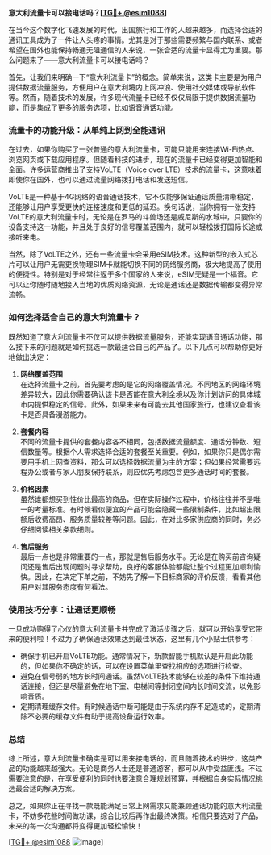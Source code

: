 **意大利流量卡可以接电话吗？[[TG💪+ @esim1088](https://t.me/s/esim1088)]**

在当今这个数字化飞速发展的时代，出国旅行和工作的人越来越多，而选择合适的通讯工具成为了一件让人头疼的事情。尤其是对于那些需要频繁与国内联系、或者希望在国外也能保持畅通无阻通信的人来说，一张合适的流量卡显得尤为重要。那么问题来了——意大利流量卡可以接电话吗？

首先，让我们来明确一下“意大利流量卡”的概念。简单来说，这类卡主要是为用户提供数据流量服务，方便用户在意大利境内上网冲浪、使用社交媒体或导航软件等。然而，随着技术的发展，许多现代流量卡已经不仅仅局限于提供数据流量功能，而是集成了更多的服务选项，比如语音通话功能。

### **流量卡的功能升级：从单纯上网到全能通讯**

在过去，如果你购买了一张普通的意大利流量卡，可能只能用来连接Wi-Fi热点、浏览网页或下载应用程序。但随着科技的进步，现在的流量卡已经变得更加智能和全面。许多运营商推出了支持VoLTE（Voice over LTE）技术的流量卡，这意味着即使你在国外，也可以通过流量网络拨打电话和发送短信。

VoLTE是一种基于4G网络的语音通话技术，它不仅能够保证通话质量清晰稳定，还能够让用户享受更快的连接速度和更低的延迟。换句话说，当你拥有一张支持VoLTE的意大利流量卡时，无论是在罗马的斗兽场还是威尼斯的水城中，只要你的设备支持这一功能，并且处于良好的信号覆盖范围内，就可以轻松拨打国际长途或接听来电。

当然，除了VoLTE之外，还有一些流量卡会采用eSIM技术。这种新型的嵌入式芯片可以让用户无需更换物理SIM卡就能切换不同的网络服务商，极大地提高了使用的便捷性。特别是对于经常往返于多个国家的人来说，eSIM无疑是一个福音。它可以让你随时随地接入当地的优质网络资源，无论是通话还是数据传输都变得异常流畅。

### **如何选择适合自己的意大利流量卡？**

既然知道了意大利流量卡不仅可以提供数据流量服务，还能实现语音通话功能，那么接下来的问题就是如何挑选一款最适合自己的产品了。以下几点可以帮助你更好地做出决定：

1. **网络覆盖范围**  
   在选择流量卡之前，首先要考虑的是它的网络覆盖情况。不同地区的网络环境差异较大，因此你需要确认该卡是否能在意大利全境以及你计划访问的具体城市内提供稳定的信号。此外，如果未来有可能去其他国家旅行，也建议查看该卡是否具备漫游能力。

2. **套餐内容**  
   不同的流量卡提供的套餐内容各不相同，包括数据流量额度、通话分钟数、短信数量等。根据个人需求选择合适的套餐至关重要。例如，如果你只是偶尔需要用手机上网查资料，那么可以选择数据流量为主的方案；但如果经常需要远程办公或者与家人朋友保持联系，则应优先考虑包含更多通话时间的套餐。

3. **价格因素**  
   虽然谁都想买到性价比最高的商品，但在实际操作过程中，价格往往并不是唯一的考量标准。有时候看似便宜的产品可能会隐藏一些限制条件，比如超出限额后收费高昂、服务质量较差等问题。因此，在对比多家供应商的同时，务必仔细阅读相关条款细则。

4. **售后服务**  
   最后一点也是非常重要的一点，那就是售后服务水平。无论是在购买前咨询疑问还是售后出现问题时寻求帮助，良好的客服体验都能让整个过程更加顺利愉快。因此，在决定下单之前，不妨先了解一下目标商家的评价反馈，看看其他用户对其服务态度有何看法。

### **使用技巧分享：让通话更顺畅**

一旦成功购得了心仪的意大利流量卡并完成了激活步骤之后，就可以开始享受它带来的便利啦！不过为了确保通话效果达到最佳状态，这里有几个小贴士供参考：

- 确保手机已开启VoLTE功能。通常情况下，新款智能手机默认是开启此功能的，但如果你不确定的话，可以在设置菜单里查找相应的选项进行检查。
- 避免在信号弱的地方长时间通话。虽然VoLTE技术能够在较差的条件下维持通话连接，但还是尽量避免在地下室、电梯间等封闭空间内长时间交流，以免影响音质。
- 定期清理缓存文件。有时候通话中断可能是由于系统内存不足造成的，定期清除不必要的缓存文件有助于提高设备运行效率。

### **总结**

综上所述，意大利流量卡确实是可以用来接电话的，而且随着技术的进步，这类产品的功能越来越强大。无论是商务人士还是普通游客，都可以从中受益匪浅。不过需要注意的是，在享受便利的同时也要注意合理规划预算，并根据自身实际情况挑选最合适的解决方案。

总之，如果你正在寻找一款既能满足日常上网需求又能兼顾通话功能的意大利流量卡，不妨多花些时间做功课，综合比较后再作出最终决策。相信只要选对了产品，未来的每一次沟通都将变得更加轻松愉快！

[[TG💪+ @esim1088](https://t.me/s/esim1088) ![Image](https://i.postimg.cc/4NQfJmqS/Snipaste-2025-05-13-00-14-12.png)]